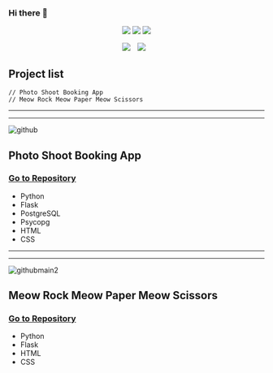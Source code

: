 ### Hi there 👋

<p align = "center"> <img src="https://img.shields.io/badge/Python-lightgrey?style=flat&logo=python&logoColor=grey"/>  <img src="https://img.shields.io/badge/Flask-lightgrey?style=flat&logo=flask&logoColor=grey"/>  <img src="https://img.shields.io/badge/JavaScript-lightgrey?style=flat&logo=javascript&logoColor=grey"/></a> 


<p align = "center">        
<a href="https://hits.seeyoufarm.com"><img src="https://hits.seeyoufarm.com/api/count/incr/badge.svg?url=https%3A%2F%2Fgithub.com%2Fhanselkang%2F&count_bg=%23ACACAC&title_bg=%23555555&icon=&icon_color=%23E7E7E7&title=hits&edge_flat=false"/></a>
<a href="http://instagrma.com/hansel_in_scotland">
    <img 
        src="http://img.shields.io/badge/-instagram-lightgrey?style=flat&logo=instagram&link=http://instagrma.com/hansel_in_scotland/"
        style="height : auto; margin-left : 10px; margin-right : 10px;"/>
</a>

    
## Project list
    // Photo Shoot Booking App
    // Meow Rock Meow Paper Meow Scissors
----------------
----------------

![github](https://user-images.githubusercontent.com/43307207/166307924-ea651355-1824-48ca-a3ab-9695f971449f.jpg)
## Photo Shoot Booking App
### [Go to Repository](https://github.com/hanselkang/photo_shoot_booking_project)
* Python
* Flask
* PostgreSQL
* Psycopg
* HTML
* CSS

------------
------------

![githubmain2](https://user-images.githubusercontent.com/43307207/166304009-48fd1b21-bf44-466a-8897-981ff3fdb0e2.jpg)
## Meow Rock Meow Paper Meow Scissors
### [Go to Repository](https://github.com/hanselkang/rock_paper_scissors)
* Python
* Flask
* HTML
* CSS



